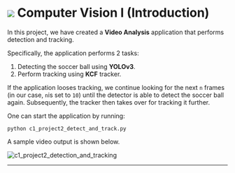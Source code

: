 # <img src = "https://opencv.org/wp-content/uploads/2021/06/OpenCV_logo_black_.png">  Computer Vision I (Introduction)

In this project, we have created a **Video Analysis** application that performs detection and tracking. 

Specifically, the application performs 2 tasks:

1. Detecting the soccer ball using **YOLOv3**.
2. Perform tracking using **KCF** tracker.

If the application looses tracking, we continue looking for the next `n` frames (in our case, `n`is set to `10`) until the detector is able to detect the soccer ball again. Subsequently, the tracker then takes over for tracking it further.



One can start the application by running:

`python c1_project2_detect_and_track.py`


A sample video output is shown below.


![c1_project2_detection_and_tracking](https://github.com/Kunaldawn7/Projects-OpenCV-Courses/assets/47062478/9590c14f-e931-4e31-9552-0ee66d35500a)


---

